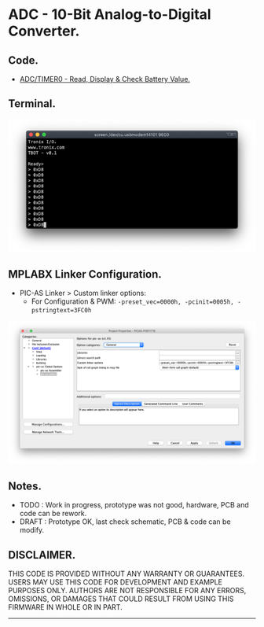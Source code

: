 # ADC - 10-Bit Analog-to-Digital Converter.

## Code.

- [ADC/TIMER0 - Read, Display & Check Battery Value.](https://github.com/tronixio/robot-tbot/blob/main/Code/adc/adc.s)

## Terminal.

<p align="center">
<img alt="MCU.RB6.EUSART.TX" src="https://github.com/tronixio/robot-tbot/blob/main/Code/extras/eusart-2.png">
</p>

## MPLABX Linker Configuration.

- PIC-AS Linker > Custom linker options:
  - For Configuration & PWM: `-preset_vec=0000h, -pcinit=0005h, -pstringtext=3FC0h`

![MPLABX Configuration](https://github.com/tronixio/robot-tbot/blob/main/Code/extras/configuration-1.png)

## Notes.

- TODO : Work in progress, prototype was not good, hardware, PCB and code can be rework.
- DRAFT : Prototype OK, last check schematic, PCB & code can be modify.

## DISCLAIMER.

THIS CODE IS PROVIDED WITHOUT ANY WARRANTY OR GUARANTEES.
USERS MAY USE THIS CODE FOR DEVELOPMENT AND EXAMPLE PURPOSES ONLY.
AUTHORS ARE NOT RESPONSIBLE FOR ANY ERRORS, OMISSIONS, OR DAMAGES THAT COULD
RESULT FROM USING THIS FIRMWARE IN WHOLE OR IN PART.

---
